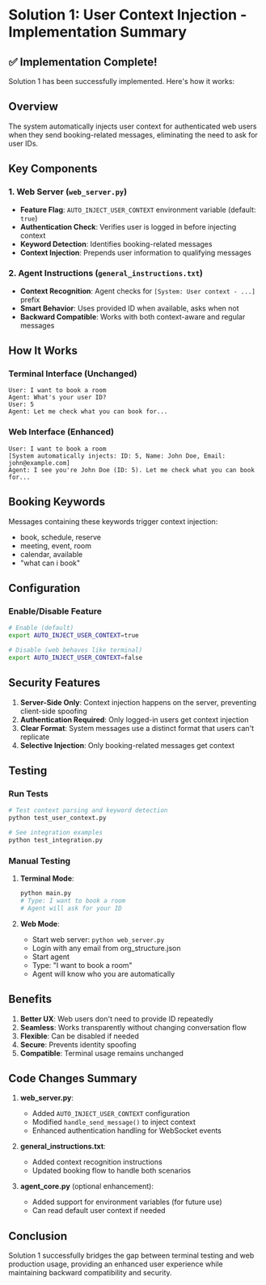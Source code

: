 # Solution 1: User Context Injection - Implementation Summary

## ✅ Implementation Complete!

Solution 1 has been successfully implemented. Here's how it works:

## Overview

The system automatically injects user context for authenticated web users when they send booking-related messages, eliminating the need to ask for user IDs.

## Key Components

### 1. Web Server (`web_server.py`)
- **Feature Flag**: `AUTO_INJECT_USER_CONTEXT` environment variable (default: `true`)
- **Authentication Check**: Verifies user is logged in before injecting context
- **Keyword Detection**: Identifies booking-related messages
- **Context Injection**: Prepends user information to qualifying messages

### 2. Agent Instructions (`general_instructions.txt`)
- **Context Recognition**: Agent checks for `[System: User context - ...]` prefix
- **Smart Behavior**: Uses provided ID when available, asks when not
- **Backward Compatible**: Works with both context-aware and regular messages

## How It Works

### Terminal Interface (Unchanged)
```
User: I want to book a room
Agent: What's your user ID?
User: 5
Agent: Let me check what you can book for...
```

### Web Interface (Enhanced)
```
User: I want to book a room
[System automatically injects: ID: 5, Name: John Doe, Email: john@example.com]
Agent: I see you're John Doe (ID: 5). Let me check what you can book for...
```

## Booking Keywords

Messages containing these keywords trigger context injection:
- book, schedule, reserve
- meeting, event, room
- calendar, available
- "what can i book"

## Configuration

### Enable/Disable Feature
```bash
# Enable (default)
export AUTO_INJECT_USER_CONTEXT=true

# Disable (web behaves like terminal)
export AUTO_INJECT_USER_CONTEXT=false
```

## Security Features

1. **Server-Side Only**: Context injection happens on the server, preventing client-side spoofing
2. **Authentication Required**: Only logged-in users get context injection
3. **Clear Format**: System messages use a distinct format that users can't replicate
4. **Selective Injection**: Only booking-related messages get context

## Testing

### Run Tests
```bash
# Test context parsing and keyword detection
python test_user_context.py

# See integration examples
python test_integration.py
```

### Manual Testing

1. **Terminal Mode**:
   ```bash
   python main.py
   # Type: I want to book a room
   # Agent will ask for your ID
   ```

2. **Web Mode**:
   - Start web server: `python web_server.py`
   - Login with any email from org_structure.json
   - Start agent
   - Type: "I want to book a room"
   - Agent will know who you are automatically

## Benefits

1. **Better UX**: Web users don't need to provide ID repeatedly
2. **Seamless**: Works transparently without changing conversation flow
3. **Flexible**: Can be disabled if needed
4. **Secure**: Prevents identity spoofing
5. **Compatible**: Terminal usage remains unchanged

## Code Changes Summary

1. **web_server.py**:
   - Added `AUTO_INJECT_USER_CONTEXT` configuration
   - Modified `handle_send_message()` to inject context
   - Enhanced authentication handling for WebSocket events

2. **general_instructions.txt**:
   - Added context recognition instructions
   - Updated booking flow to handle both scenarios

3. **agent_core.py** (optional enhancement):
   - Added support for environment variables (for future use)
   - Can read default user context if needed

## Conclusion

Solution 1 successfully bridges the gap between terminal testing and web production usage, providing an enhanced user experience while maintaining backward compatibility and security.

